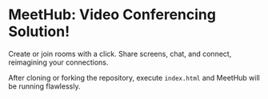 # MeetHub: Video Conferencing Solution!

Create or join rooms with a click. Share screens, chat, and connect, reimagining your connections.

After cloning or forking the repository,  execute ```index.html``` and MeetHub will be running flawlessly.
